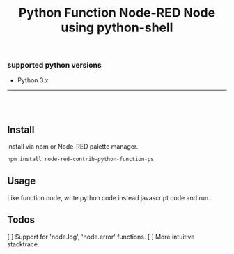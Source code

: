 
<h1 align="center">
Python Function Node-RED Node using python-shell
</h1>

<br>

### supported python versions
- Python 3.x

<hr><br><br>

## Install
install via npm or Node-RED palette manager.
```zsh
npm install node-red-contrib-python-function-ps
```

## Usage
Like function node, write python code instead javascript code and run.

## Todos
[ ] Support for 'node.log', 'node.error' functions.
[ ] More intuitive stacktrace.
